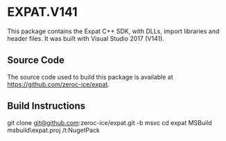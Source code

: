 # EXPAT.V141

This package contains the Expat C++ SDK, with DLLs, import libraries and header files.
It was built with Visual Studio 2017 (V141).

## Source Code

The source code used to build this package is available at https://github.com/zeroc-ice/expat.

## Build Instructions

git clone git@github.com:zeroc-ice/expat.git -b msvc
cd expat
MSBuild msbuild\expat.proj /t:NugetPack